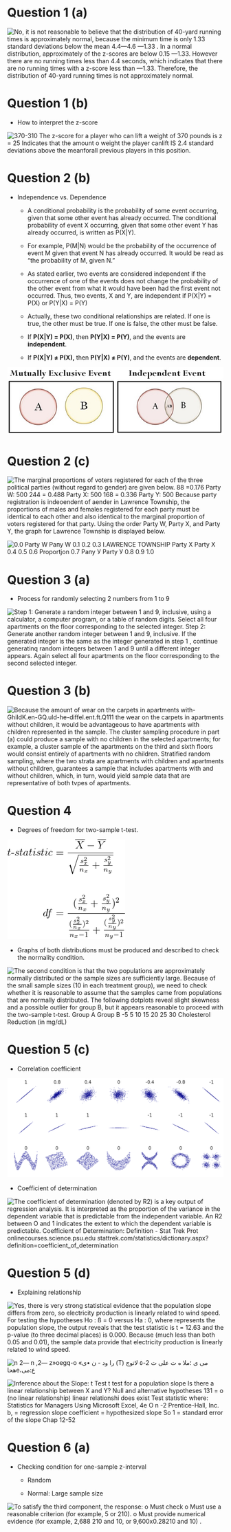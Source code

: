 # Question 1 (a)

 ![No, it is not reasonable to believe that the distribution of 40-yard
 running times is approximately normal, because the minimum time is
 only 1.33 standard deviations below the mean 4.4—4.6 —1.33 . In a
 normal distribution, approximately of the z-scores are below 0.15
 —1.33. However there are no running times less than 4.4 seconds,
 which indicates that there are no running times with a z-score less
 than —1.33. Therefore, the distribution of 40-yard running times is
 not approximately normal. ](./media/image329.png)

# Question 1 (b)

  -  How to interpret the z-score

 ![370-310 The z-score for a player who can lift a weight of 370 pounds
 is z = 25 Indicates that the amount o weight the player canlift IS 2.4
 standard deviations above the meanforall previous players in this
 position. ](./media/image330.png)

# Question 2 (b)

  -  Independence vs. Dependence
    
      -  A conditional probability is the probability of some event
         occurring, given that some other event has already occurred.
         The conditional probability of event X occurring, given that
         some other event Y has already occurred, is written as P(X|Y).
    
      -  For example, P(M|N) would be the probability of the occurrence
         of event M given that event N has already occurred. It would
         be read as “the probability of M, given N.”
    
      -  As stated earlier, two events are considered independent if
         the occurrence of one of the events does not change the
         probability of the other event from what it would have been
         had the first event not occurred. Thus, two events, X and Y,
         are independent if P(X|Y) = P(X) or P(Y|X) = P(Y)
    
      -  Actually, these two conditional relationships are related. If
         one is true, the other must be true. If one is false, the
         other must be false.
    
      -  If **P(X|Y) = P(X)**, then **P(Y|X) = P(Y)**, and the events
         are **independent**.
    
      -  If **P(X|Y) ≠ P(X),** then **P(Y|X) ≠ P(Y)**, and the events
         are **dependent**.

 ![Mutually Exclusive Event Independent Event ](./media/image331.png)

# Question 2 (c)

 ![The marginal proportions of voters registered for each of the three
 political parties (without regard to gender) are given below. 88
 =0.176 Party W: 500 244 = 0.488 Party X: 500 168 = 0.336 Party Y: 500
 Because party registration is indeoendent of aender in Lawrence
 Township, the proportions of males and females registered for each
 party must be identical to each other and also identical to the
 marginal proportion of voters registered for that party. Using the
 order Party W, Party X, and Party Y, the graph for Lawrence Township
 is displayed below. ](./media/image332.png)
 
 ![0.0 Party W Рапу W 0.1 0.2 0.3 I.AWRENCE TOWNSHIP Party Х Party Х
 0.4 0.5 0.6 Proportjon 0.7 Рапу У Party У 0.8 0.9 1.0
 ](./media/image333.png)

# Question 3 (a)

  -  Process for randomly selecting 2 numbers from 1 to 9

 ![Step 1: Generate a random integer between 1 and 9, inclusive, using
 a calculator, a computer program, or a table of random digits. Select
 all four apartments on the floor corresponding to the selected
 integer. Step 2: Generate another random integer between 1 and 9,
 inclusive. If the generated integer is the same as the integer
 generated in step 1 , continue generatinq random inteqers between 1
 and 9 until a different integer appears. Again select all four
 apartments on the floor corresponding to the second selected integer.
 ](./media/image334.png)

# Question 3 (b)

 ![Because the amount of wear on the carpets in apartments
 with-GhiIdK.en-GQ.uld-he-diffeI.ent.ft.Q111 the wear on the carpets in
 apartments without children, it would be advantageous to have
 apartments with children represented in the sample. The cluster
 sampling procedure in part (a) could produce a sample with no children
 in the selected apartments; for example, a cluster sample of the
 apartments on the third and sixth floors would consist entirely of
 apartments with no children. Stratified random sampling, where the two
 strata are apartments with children and apartments without children,
 guarantees a sample that includes apartments with and without
 children, which, in turn, would yield sample data that are
 representative of both tvpes of apartments. ](./media/image335.png)

# Question 4

  -  Degrees of freedom for two-sample t-test.

 ![%-statistic — (4)2 ](./media/image336.png)

  -  Graphs of both distributions must be produced and described to
     check the normality condition.

 ![The second condition is that the two populations are approximately
 normally distributed or the sample sizes are sufficiently large.
 Because of the small sample sizes (10 in each treatment group), we
 need to check whether it is reasonable to assume that the samples came
 from populations that are normally distributed. The following dotplots
 reveal slight skewness and a possible outlier for group B, but it
 appears reasonable to proceed with the two-sample t-test. Group A
 Group B -5 5 10 15 20 25 30 Cholesterol Reduction (in mg/dL)
 ](./media/image337.png)

# Question 5 (c)

  -  Correlation
 coefficient

 ![C:\\6432CA65\\FE01530B-89BD-4F8B-A3E1-55F12080AD12\_files\\image338.png](./media/image338.png)

  -  Coefficient of determination

 ![The coefficient of determination (denoted by R2) is a key output of
 regression analysis. It is interpreted as the proportion of the
 variance in the dependent variable that is predictable from the
 independent variable. An R2 between O and 1 indicates the extent to
 which the dependent variable is predictable. Coefficient of
 Determination: Definition - Stat Trek Prot
 onlinecourses.science.psu.edu
 stattrek.com/statistics/dictionary.aspx?definition=coefficient\_of\_determination
 ](./media/image339.png)

# Question 5 (d)

  -  Explaining relationship

 ![Yes, there is very strong statistical evidence that the population
 slope differs from zero, so electricity production is linearly related
 to wind speed. For testing the hypotheses Ho : ß = 0 versus Ha : 0,
 where represents the population slope, the output reveals that the
 test statistic is t = 12.63 and the p-value (to three decimal places)
 is 0.000. Because (much less than both 0.05 and 0.01), the sample data
 provide that electricity production is linearly related to wind speed.
 ](./media/image340.png)
 
 ![n 2— n ,2— z»oegq-o «را ود - ن •ى (T) مى ى ؛ملا ه ت على ت 2-٥ لاتوج
 هحاe،ع:مى ](./media/image273.png)
 
 ![Inference about the Slope: t Test t test for a population slope Is
 there a linear relationship between X and Y? Null and alternative
 hypotheses 131 = o (no linear relationship) linear relationshi does
 exist Test statistic where: Statistics for Managers Using Microsoft
 Excel, 4e O n -2 Prentice-Hall, Inc. b, = regression slope coefficient
 = hypothesized slope So 1 = standard error of the slope Chap 12-52
 ](./media/image341.png)

# Question 6 (a)

  -  Checking condition for one-sample z-interval
    
      -  Random
    
      -  Normal: Large sample size

 ![To satisfy the third component, the response: o Must check o Must
 use a reasonable criterion (for example, 5 or 210). o Must provide
 numerical evidence (for example, 2,688 210 and 10, or 9,600x0.28210
 and 10) . ](./media/image342.png)